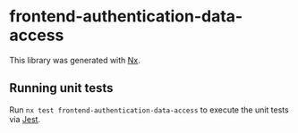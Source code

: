 # frontend-authentication-data-access

This library was generated with [Nx](https://nx.dev).

## Running unit tests

Run `nx test frontend-authentication-data-access` to execute the unit tests via [Jest](https://jestjs.io).
